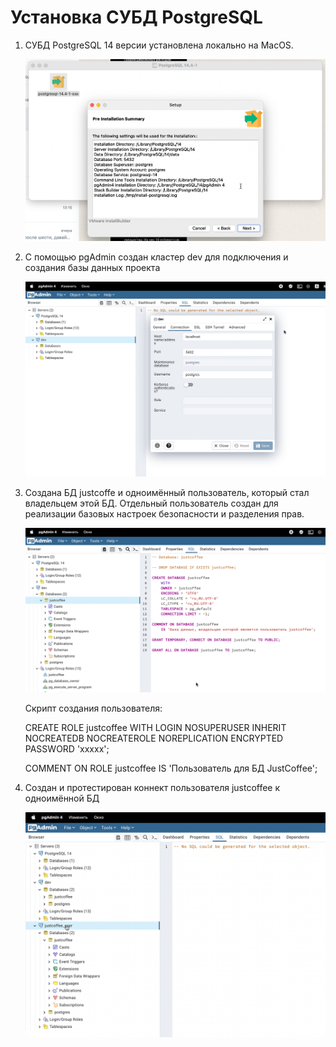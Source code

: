 # Установка СУБД PostgreSQL

1. СУБД PostgreSQL 14 версии установлена локально на MacOS.

    ![Установка Postgres 14](/images/install_bd.png)

1. С помощью pgAdmin cоздан кластер dev для подключения и создания базы данных проекта

    ![Создано подключение dev](/images/create_cluster.png)

1. Создана БД justcoffe и одноимённый пользователь, который стал владельцем этой БД.
   Отдельный пользователь создан для реализации базовых настроек безопасности и разделения прав.

    ![База данных и пользователь](/images/create_bd_for_user.png)

    Скрипт создания пользователя:

    CREATE ROLE justcoffee WITH
        LOGIN
        NOSUPERUSER
        INHERIT
        NOCREATEDB
        NOCREATEROLE
        NOREPLICATION
        ENCRYPTED PASSWORD 'ххххх';

    COMMENT ON ROLE justcoffee IS 'Пользователь для БД JustCoffee';

1. Создан и протестирован коннект пользователя justcoffee к одноимённой БД 

    ![Подключение пользователя работает](/images/user_connect.png)

